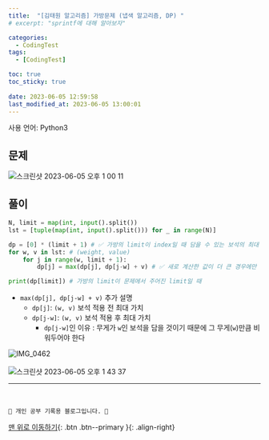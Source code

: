 ```yaml
---
title:  "[김태원 알고리즘] 가방문제 (냅색 알고리즘, DP) "
# excerpt: "sprintf에 대해 알아보자"

categories:
  - CodingTest
tags:
  - [CodingTest]

toc: true
toc_sticky: true
 
date: 2023-06-05 12:59:58
last_modified_at: 2023-06-05 13:00:01
---
```


사용 언어: Python3

## 문제
![스크린샷 2023-06-05 오후 1 00 11](https://github.com/minju412/jenkins-test/assets/59405576/c9b3d982-cce9-4c71-aa29-37d37613fd60)



## 풀이
```py
N, limit = map(int, input().split())
lst = [tuple(map(int, input().split())) for _ in range(N)]

dp = [0] * (limit + 1) # ✅ 가방의 limit이 index일 때 담을 수 있는 보석의 최대 가치
for w, v in lst: # (weight, value)
    for j in range(w, limit + 1):
        dp[j] = max(dp[j], dp[j-w] + v) # ✅ 새로 계산한 값이 더 큰 경우에만 업데이트

print(dp[limit]) # 가방의 limit이 문제에서 주어진 limit일 때
```
- `max(dp[j], dp[j-w] + v)` 추가 설명
    - `dp[j]`: `(w, v)` 보석 적용 전 최대 가치
    - `dp[j-w]`: `(w, v)` 보석 적용 후 최대 가치 
        - `dp[j-w]`인 이유 : 무게가 `w`인 보석을 담을 것이기 때문에 그 무게(`w`)만큼 비워두어야 한다

![IMG_0462](https://github.com/minju412/jenkins-test/assets/59405576/06528d9d-89dc-419a-ac2d-a67f0234e4fc)<br><br>
![스크린샷 2023-06-05 오후 1 43 37](https://github.com/minju412/jenkins-test/assets/59405576/640ae474-6c39-453f-8024-669fe5bc6917)








***
<br>


    💛 개인 공부 기록용 블로그입니다. 👻

[맨 위로 이동하기](#){: .btn .btn--primary }{: .align-right}